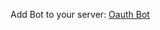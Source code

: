 Add Bot to your server: [Oauth Bot](https://discord.com/oauth2/authorize?client_id=1245579326565519411&permissions=139855136800&scope=bot)